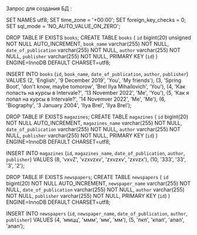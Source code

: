 Запрос для создания БД :

SET NAMES utf8;
SET time_zone = '+00:00';
SET foreign_key_checks = 0;
SET sql_mode = 'NO_AUTO_VALUE_ON_ZERO';

DROP TABLE IF EXISTS `books`;
CREATE TABLE `books` (
  `id` bigint(20) unsigned NOT NULL AUTO_INCREMENT,
  `book_name` varchar(255) NOT NULL,
  `date_of_publication` varchar(255) NOT NULL,
  `author` varchar(255) NOT NULL,
  `publisher` varchar(255) NOT NULL,
  PRIMARY KEY (`id`)
) ENGINE=InnoDB DEFAULT CHARSET=utf8;

INSERT INTO `books` (`id`, `book_name`, `date_of_publication`, `author`, `publisher`) VALUES
(2,	'English',	'9 December 2019',	'You',	'My friends'),
(3,	'Spring Boot',	'don\'t know, maybe tomorow',	'Brel Ilya Mihailovich',	'You'),
(4,	'Как попасть на курсы в Intervale?',	'13 November 2022',	'Me',	'You'),
(5,	'Как я попал на курсы в Intervale?',	'14 Novemver 2022',	'Me',	'Me'),
(6,	'Biography',	'3 January 2004',	'Ilya Brel',	'Ilya Brel');

DROP TABLE IF EXISTS `magazines`;
CREATE TABLE `magazines` (
  `id` bigint(20) NOT NULL AUTO_INCREMENT,
  `magazines_name` varchar(255) NOT NULL,
  `date_of_publication` varchar(255) NOT NULL,
  `author` varchar(255) NOT NULL,
  `publisher` varchar(255) NOT NULL,
  PRIMARY KEY (`id`)
) ENGINE=InnoDB DEFAULT CHARSET=utf8;

INSERT INTO `magazines` (`id`, `magazines_name`, `date_of_publication`, `author`, `publisher`) VALUES
(8,	'vxvZ',	'vzxvzxv',	'zxvzxv',	'zxvzx'),
(10,	'333',	'33',	'3',	'2');

DROP TABLE IF EXISTS `newspapers`;
CREATE TABLE `newspapers` (
  `id` bigint(20) NOT NULL AUTO_INCREMENT,
  `newspaper_name` varchar(255) NOT NULL,
  `date_of_publication` varchar(255) NOT NULL,
  `author` varchar(255) NOT NULL,
  `publisher` varchar(255) NOT NULL,
  PRIMARY KEY (`id`)
) ENGINE=InnoDB DEFAULT CHARSET=utf8;

INSERT INTO `newspapers` (`id`, `newspaper_name`, `date_of_publication`, `author`, `publisher`) VALUES
(4,	'ммцц',	'ммм',	'мм',	'мм'),
(5,	'пкп',	'кпап',	'апап',	'апап');
